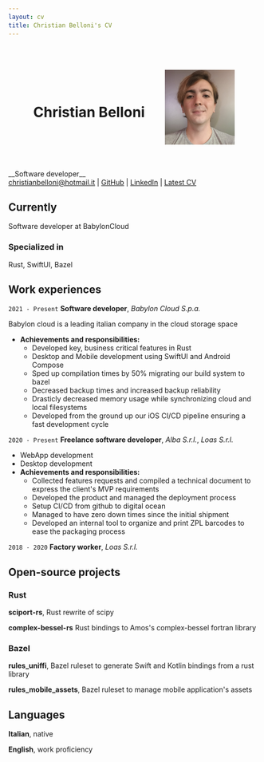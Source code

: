 ```yaml
---
layout: cv
title: Christian Belloni's CV
---
```

<div style="display: flex; justify-content: space-between; align-items:center; padding: 50px;">
    <h1>Christian Belloni</h1>
    <img src="./media/cv_image.jpg" style="height: 150px;"/>
</div>
__Software developer__
<div id="webaddress">
<a href="mailto:christianbelloni@hotmail.it">christianbelloni@hotmail.it</a>
| <a href="https://github.com/ChristianBelloni">GitHub</a>
| <a href="https://www.linkedin.com/in/christian-belloni-8b0406145/">LinkedIn</a>
| <a href="">Latest CV</a>
</div>


## Currently

Software developer at BabylonCloud

### Specialized in

Rust, SwiftUI, Bazel


## Work experiences

`2021 - Present`
__Software developer__, *Babylon Cloud S.p.a.*

Babylon cloud is a leading italian company in the cloud storage space

- __Achievements and responsibilities:__
    - Developed key, business critical features in Rust
    - Desktop and Mobile development using SwiftUI and Android Compose
    - Sped up compilation times by 50% migrating our build system to bazel
    - Decreased backup times and increased backup reliability
    - Drasticly decreased memory usage while synchronizing cloud and local filesystems
    - Developed from the ground up our iOS CI/CD pipeline ensuring a fast development cycle


 

`2020 - Present`
__Freelance software developer__, *Alba S.r.l.*, *Loas S.r.l.*
 - WebApp development
 - Desktop development
- __Achievements and responsibilities:__
    - Collected features requests and compiled a technical document to express the client's MVP requirements
    - Developed the product and managed the deployment process
    - Setup CI/CD from github to digital ocean
    - Managed to have zero down times since the initial shipment
    - Developed an internal tool to organize and print ZPL barcodes to ease the packaging process

`2018 - 2020`
__Factory worker__, *Loas S.r.l.*


## Open-source projects

### Rust

__sciport-rs__, Rust rewrite of scipy

__complex-bessel-rs__ Rust bindings to Amos's complex-bessel fortran library

### Bazel

__rules_uniffi__, Bazel ruleset to generate Swift and Kotlin bindings from a rust library

__rules_mobile_assets__, Bazel ruleset to manage mobile application's assets


## Languages

__Italian__, native

__English__, work proficiency

<!-- ### Footer

Last updated: September 2024 -->


